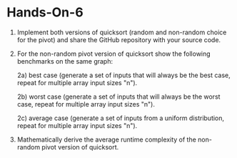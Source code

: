 # Hands-On-6

1. Implement both versions of quicksort (random and non-random choice for the pivot) and share the GitHub repository with your source code.

2.  For the non-random pivot version of quicksort show the following benchmarks on the same graph:

    2a) best case (generate a set of inputs that will always be the best case, repeat for multiple array input sizes "n").

    2b) worst case (generate a set of inputs that will always be the worst case, repeat for multiple array input sizes "n").

    2c) average case (generate a set of inputs from a uniform distribution, repeat for multiple array input sizes "n").

3. Mathematically derive the average runtime complexity of the non-random pivot version of quicksort.
